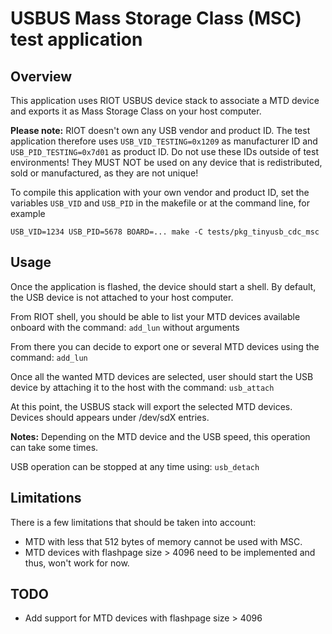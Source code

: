 # USBUS Mass Storage Class (MSC) test application

## Overview

This application uses RIOT USBUS device stack to associate a MTD device and
exports it as Mass Storage Class on your host computer.

**Please note:** RIOT doesn't own any USB vendor and product ID. The test
application therefore uses `USB_VID_TESTING=0x1209` as manufacturer ID and
`USB_PID_TESTING=0x7d01` as product ID. Do not use these IDs outside of
test environments! They MUST NOT be used on any device that is redistributed,
sold or manufactured, as they are not unique!

To compile this application with your own vendor and product ID, set the
variables `USB_VID` and `USB_PID` in the makefile or at the command line,
for example

```
USB_VID=1234 USB_PID=5678 BOARD=... make -C tests/pkg_tinyusb_cdc_msc
```

## Usage

Once the application is flashed, the device should start a shell.
By default, the USB device is not attached to your host computer.

From RIOT shell, you should be able to list your MTD devices available onboard
with the command:
`add_lun` without arguments

From there you can decide to export one or several MTD devices using the
command:
`add_lun`

Once all the wanted MTD devices are selected, user should start the USB device
by attaching it to the host with the command:
`usb_attach`

At this point, the USBUS stack will export the selected MTD devices.
Devices should appears under /dev/sdX entries.

**Notes:** Depending on the MTD device and the USB speed, this operation can take some times.

USB operation can be stopped at any time using:
`usb_detach`

## Limitations
There is a few limitations that should be taken into account:
- MTD with less that 512 bytes of memory cannot be used with MSC.
- MTD devices with flashpage size > 4096 need to be implemented and thus, won't work for now.

## TODO
- Add support for MTD devices with flashpage size > 4096
